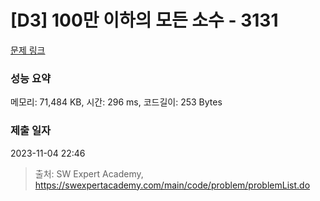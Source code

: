 # [D3] 100만 이하의 모든 소수 - 3131 

[문제 링크](https://swexpertacademy.com/main/code/problem/problemDetail.do?contestProbId=AV_6mRsasV8DFAWS) 

### 성능 요약

메모리: 71,484 KB, 시간: 296 ms, 코드길이: 253 Bytes

### 제출 일자

2023-11-04 22:46



> 출처: SW Expert Academy, https://swexpertacademy.com/main/code/problem/problemList.do